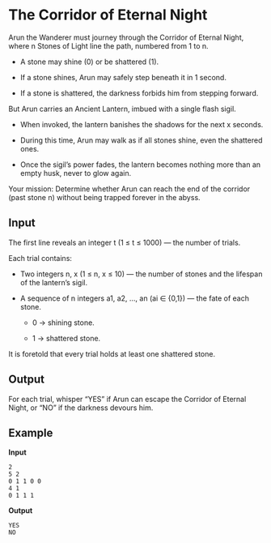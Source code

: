 #  The Corridor of Eternal Night  

Arun the Wanderer must journey through the Corridor of Eternal Night, where n Stones of Light line the path, numbered from 1 to n.

- A stone may shine (0) or be shattered (1).

- If a stone shines, Arun may safely step beneath it in 1 second.

- If a stone is shattered, the darkness forbids him from stepping forward.

But Arun carries an Ancient Lantern, imbued with a single flash sigil.

- When invoked, the lantern banishes the shadows for the next x seconds.

- During this time, Arun may walk as if all stones shine, even the shattered ones.

- Once the sigil’s power fades, the lantern becomes nothing more than an empty husk, never to glow again.

Your mission: Determine whether Arun can reach the end of the corridor (past stone n) without being trapped forever in the abyss.

##  Input  
The first line reveals an integer t (1 ≤ t ≤ 1000) — the number of trials.

Each trial contains:

- Two integers n, x (1 ≤ n, x ≤ 10) — the number of stones and the lifespan of the lantern’s sigil.

- A sequence of n integers a1, a2, …, an (ai ∈ {0,1}) — the fate of each stone.

    - 0 → shining stone.

    - 1 → shattered stone.

It is foretold that every trial holds at least one shattered stone.

## Output  
For each trial, whisper “YES” if Arun can escape the Corridor of Eternal Night, or “NO” if the darkness devours him.


##  Example  

**Input**  

```
2
5 2
0 1 1 0 0
4 1
0 1 1 1

```
**Output**  


```
YES
NO
```
